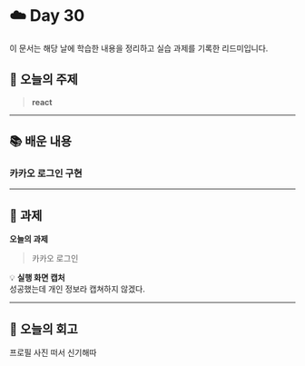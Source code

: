 # ☁️ Day 30
이 문서는 해당 날에 학습한 내용을 정리하고 실습 과제를 기록한 리드미입니다.

## 🔖 오늘의 주제
> **react**

---

## 📚 배운 내용
### 카카오 로그인 구현




---

## 📝 과제

**오늘의 과제**
> 카카오 로그인

💡 **실행 화면 캡처**      
성공했는데 개인 정보라 캡쳐하지 않겠다.



---

## 💭 오늘의 회고
프로필 사진 떠서 신기해따

